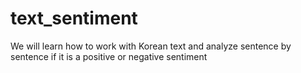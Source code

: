 # text_sentiment
We will learn how to work with Korean text and analyze sentence by sentence if it is a positive or negative sentiment
